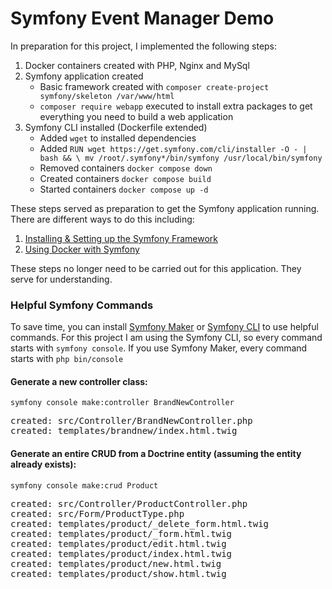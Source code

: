 # Symfony Event Manager Demo

In preparation for this project, I implemented the following steps:

1. Docker containers created with PHP, Nginx and MySql
2. Symfony application created
   - Basic framework created with `composer create-project symfony/skeleton /var/www/html`
   - `composer require webapp` executed to install extra packages to get everything you need to build a web application
3. Symfony CLI installed (Dockerfile extended)
   - Added `wget` to installed dependencies
   - Added `RUN wget https://get.symfony.com/cli/installer -O - | bash && \
     mv /root/.symfony*/bin/symfony /usr/local/bin/symfony`
   - Removed containers `docker compose down`
   - Created containers `docker compose build`
   - Started containers `docker compose up -d`

These steps served as preparation to get the Symfony application running. There are different ways to do this including:
1. [Installing & Setting up the Symfony Framework](https://symfony.com/doc/current/setup.html)
2. [Using Docker with Symfony](https://symfony.com/doc/current/setup/docker.html)

These steps no longer need to be carried out for this application. They serve for understanding.

### Helpful Symfony Commands

To save time, you can install [Symfony Maker](https://symfony.com/doc/current/bundles/SymfonyMakerBundle/index.html) or [Symfony CLI](https://symfony.com/download) to use helpful commands.
For this project I am using the Symfony CLI, so every command starts with `symfony console`. If you use Symfony Maker, every command starts with `php bin/console`

#### Generate a new controller class:
```
symfony console make:controller BrandNewController
```
<pre>
created: src/Controller/BrandNewController.php
created: templates/brandnew/index.html.twig
</pre>

#### Generate an entire CRUD from a Doctrine entity (assuming the entity already exists):
```
symfony console make:crud Product
```
<pre>
created: src/Controller/ProductController.php
created: src/Form/ProductType.php
created: templates/product/_delete_form.html.twig
created: templates/product/_form.html.twig
created: templates/product/edit.html.twig
created: templates/product/index.html.twig
created: templates/product/new.html.twig
created: templates/product/show.html.twig
</pre>